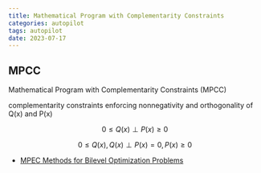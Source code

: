 ```yaml
---
title: Mathematical Program with Complementarity Constraints
categories: autopilot
tags: autopilot
date: 2023-07-17
---
```


## MPCC

Mathematical Program with Complementarity Constraints (MPCC)

complementarity constraints enforcing nonnegativity and
orthogonality of Q(x) and P(x)

$$0\leq Q(x)\perp P(x) \geq 0 $$

$$0\leq Q(x), Q(x)\perp P(x) = 0, P(x) \geq 0 $$


- [MPEC Methods for Bilevel Optimization Problems]()